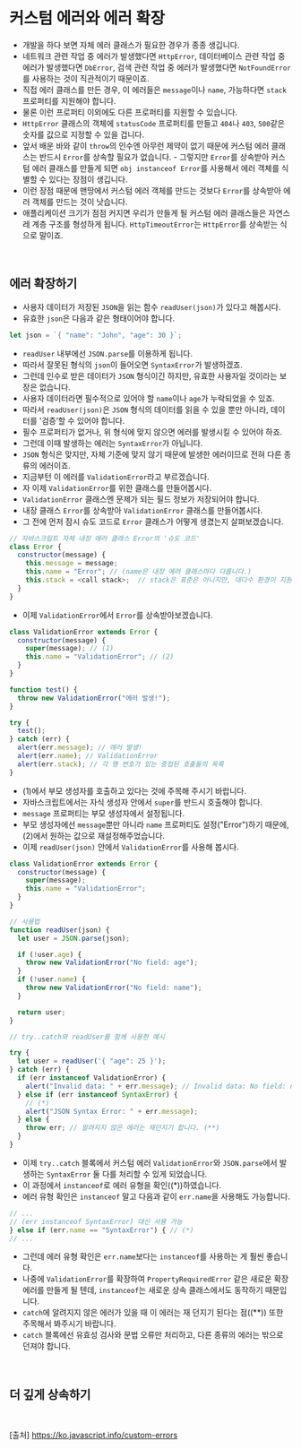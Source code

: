 # 커스텀 에러와 에러 확장

- 개발을 하다 보면 자체 에러 클래스가 필요한 경우가 종종 생깁니다.
- 네트워크 관련 작업 중 에러가 발생했다면 `HttpError`, 데이터베이스 관련 작업 중 에러가 발생했다면 `DbError`, 검색 관련 작업 중 에러가 발생했다면 `NotFoundError`를 사용하는 것이 직관적이기 때문이죠.
- 직접 에러 클래스를 만든 경우, 이 에러들은 `message`이나 `name`, 가능하다면 `stack` 프로퍼티를 지원해야 합니다.
- 물론 이런 프로퍼티 이외에도 다른 프로퍼티를 지원할 수 있습니다.
- `HttpError` 클래스의 객체에 `statusCode` 프로퍼티를 만들고 `404`나 `403`, `500`같은 숫자를 값으로 지정할 수 있을 겁니다.
- 앞서 배운 바와 같이 `throw`의 인수엔 아무런 제약이 없기 때문에 커스텀 에러 클래스는 반드시 `Error`를 상속할 필요가 없습니다. - 그렇지만 `Error`를 상속받아 커스텀 에러 클래스를 만들게 되면 `obj instanceof Error`를 사용해서 에러 객체를 식별할 수 있다는 장점이 생깁니다.
- 이런 장점 때문에 맨땅에서 커스텀 에러 객체를 만드는 것보다 `Error`를 상속받아 에러 객체를 만드는 것이 낫습니다.
- 애플리케이션 크기가 점점 커지면 우리가 만들게 될 커스텀 에러 클래스들은 자연스레 계층 구조를 형성하게 됩니다. `HttpTimeoutError`는 `HttpError`를 상속받는 식으로 말이죠.

<br>

## 에러 확장하기

- 사용자 데이터가 저장된 `JSON`을 읽는 함수 `readUser(json)`가 있다고 해봅시다.
- 유효한 `json`은 다음과 같은 형태이어야 합니다.

```js
let json = `{ "name": "John", "age": 30 }`;
```

- `readUser` 내부에선 `JSON.parse`를 이용하게 됩니다.
- 따라서 잘못된 형식의 `json`이 들어오면 `SyntaxError`가 발생하겠죠.
- 그런데 인수로 받은 데이터가 `JSON` 형식이긴 하지만, 유효한 사용자일 것이라는 보장은 없습니다.
- 사용자 데이터라면 필수적으로 있어야 할 `name`이나 `age`가 누락되었을 수 있죠.
- 따라서 `readUser(json)`은 `JSON` 형식의 데이터를 읽을 수 있을 뿐만 아니라, 데이터를 '검증’할 수 있어야 합니다.
- 필수 프로퍼티가 없거나, 위 형식에 맞지 않으면 에러를 발생시킬 수 있어야 하죠.
- 그런데 이때 발생하는 에러는 `SyntaxError`가 아닙니다.
- `JSON` 형식은 맞지만, 자체 기준에 맞지 않기 때문에 발생한 에러이므로 전혀 다른 종류의 에러이죠.
- 지금부턴 이 에러를 `ValidationError`라고 부르겠습니다.
- 자 이제 `ValidationError`를 위한 클래스를 만들어봅시다.
- `ValidationError` 클래스엔 문제가 되는 필드 정보가 저장되어야 합니다.
- 내장 클래스 `Error`를 상속받아 `ValidationError` 클래스를 만들어봅시다.
- 그 전에 먼저 잠시 슈도 코드로 `Error` 클래스가 어떻게 생겼는지 살펴보겠습니다.

```js
// 자바스크립트 자체 내장 에러 클래스 Error의 '슈도 코드'
class Error {
  constructor(message) {
    this.message = message;
    this.name = "Error"; // (name은 내장 에러 클래스마다 다릅니다.)
    this.stack = <call stack>;  // stack은 표준은 아니지만, 대다수 환경이 지원합니다.
  }
}
```

- 이제 `ValidationError`에서 `Error`를 상속받아보겠습니다.

```js
class ValidationError extends Error {
  constructor(message) {
    super(message); // (1)
    this.name = "ValidationError"; // (2)
  }
}

function test() {
  throw new ValidationError("에러 발생!");
}

try {
  test();
} catch (err) {
  alert(err.message); // 에러 발생!
  alert(err.name); // ValidationError
  alert(err.stack); // 각 행 번호가 있는 중첩된 호출들의 목록
}
```

- (1)에서 부모 생성자를 호출하고 있다는 것에 주목해 주시기 바랍니다.
- 자바스크립트에서는 자식 생성자 안에서 `super`를 반드시 호출해야 합니다.
- `message` 프로퍼티는 부모 생성자에서 설정됩니다.
- 부모 생성자에선 `message`뿐만 아니라 `name` 프로퍼티도 설정("Error")하기 때문에, (2)에서 원하는 값으로 재설정해주었습니다.
- 이제 `readUser(json)` 안에서 `ValidationError`를 사용해 봅시다.

```js
class ValidationError extends Error {
  constructor(message) {
    super(message);
    this.name = "ValidationError";
  }
}

// 사용법
function readUser(json) {
  let user = JSON.parse(json);

  if (!user.age) {
    throw new ValidationError("No field: age");
  }
  if (!user.name) {
    throw new ValidationError("No field: name");
  }

  return user;
}

// try..catch와 readUser를 함께 사용한 예시

try {
  let user = readUser('{ "age": 25 }');
} catch (err) {
  if (err instanceof ValidationError) {
    alert("Invalid data: " + err.message); // Invalid data: No field: name
  } else if (err instanceof SyntaxError) {
    // (*)
    alert("JSON Syntax Error: " + err.message);
  } else {
    throw err; // 알려지지 않은 에러는 재던지기 합니다. (**)
  }
}
```

- 이제 `try..catch` 블록에서 커스텀 에러 `ValidationError`와 `JSON.parse`에서 발생하는 `SyntaxError` 둘 다를 처리할 수 있게 되었습니다.
- 이 과정에서 `instanceof`로 에러 유형을 확인((\*))하였습니다.
- 에러 유형 확인은 `instanceof` 말고 다음과 같이 `err.name`을 사용해도 가능합니다.

```js
// ...
// (err instanceof SyntaxError) 대신 사용 가능
} else if (err.name == "SyntaxError") { // (*)
// ...
```

- 그런데 에러 유형 확인은 `err.name`보다는 `instanceof`를 사용하는 게 훨씬 좋습니다.
- 나중에 `ValidationError`를 확장하여 `PropertyRequiredError` 같은 새로운 확장 에러를 만들게 될 텐데, `instanceof`는 새로운 상속 클래스에서도 동작하기 때문입니다.
- `catch`에 알려지지 않은 에러가 있을 때 이 에러는 재 던지기 된다는 점((\*\*)) 또한 주목해서 봐주시기 바랍니다.
- `catch` 블록에선 유효성 검사와 문법 오류만 처리하고, 다른 종류의 에러는 밖으로 던져야 합니다.

<br>

## 더 깊게 상속하기

<br>

[출처]
https://ko.javascript.info/custom-errors
